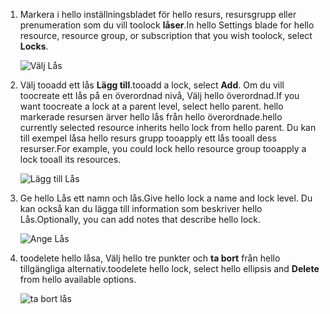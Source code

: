 1. <span data-ttu-id="98d50-101">Markera i hello inställningsbladet för hello resurs, resursgrupp eller prenumeration som du vill toolock **låser**.</span><span class="sxs-lookup"><span data-stu-id="98d50-101">In hello Settings blade for hello resource, resource group, or subscription that you wish toolock, select **Locks**.</span></span>
   
      ![Välj Lås](./media/resource-manager-lock-resources/select-lock.png)
2. <span data-ttu-id="98d50-103">Välj tooadd ett lås **Lägg till**.</span><span class="sxs-lookup"><span data-stu-id="98d50-103">tooadd a lock, select **Add**.</span></span> <span data-ttu-id="98d50-104">Om du vill toocreate ett lås på en överordnad nivå, Välj hello överordnad.</span><span class="sxs-lookup"><span data-stu-id="98d50-104">If you want toocreate a lock at a parent level, select hello parent.</span></span> <span data-ttu-id="98d50-105">hello markerade resursen ärver hello lås från hello överordnade.</span><span class="sxs-lookup"><span data-stu-id="98d50-105">hello currently selected resource inherits hello lock from hello parent.</span></span> <span data-ttu-id="98d50-106">Du kan till exempel låsa hello resurs grupp tooapply ett lås tooall dess resurser.</span><span class="sxs-lookup"><span data-stu-id="98d50-106">For example, you could lock hello resource group tooapply a lock tooall its resources.</span></span>
   
      ![Lägg till Lås](./media/resource-manager-lock-resources/add-lock.png) 
3. <span data-ttu-id="98d50-108">Ge hello Lås ett namn och lås.</span><span class="sxs-lookup"><span data-stu-id="98d50-108">Give hello lock a name and lock level.</span></span> <span data-ttu-id="98d50-109">Du kan också kan du lägga till information som beskriver hello Lås.</span><span class="sxs-lookup"><span data-stu-id="98d50-109">Optionally, you can add notes that describe hello lock.</span></span>
   
      ![Ange Lås](./media/resource-manager-lock-resources/set-lock.png) 
4. <span data-ttu-id="98d50-111">toodelete hello låsa, Välj hello tre punkter och **ta bort** från hello tillgängliga alternativ.</span><span class="sxs-lookup"><span data-stu-id="98d50-111">toodelete hello lock, select hello ellipsis and **Delete** from hello available options.</span></span>
   
      ![ta bort lås](./media/resource-manager-lock-resources/delete-lock.png) 

